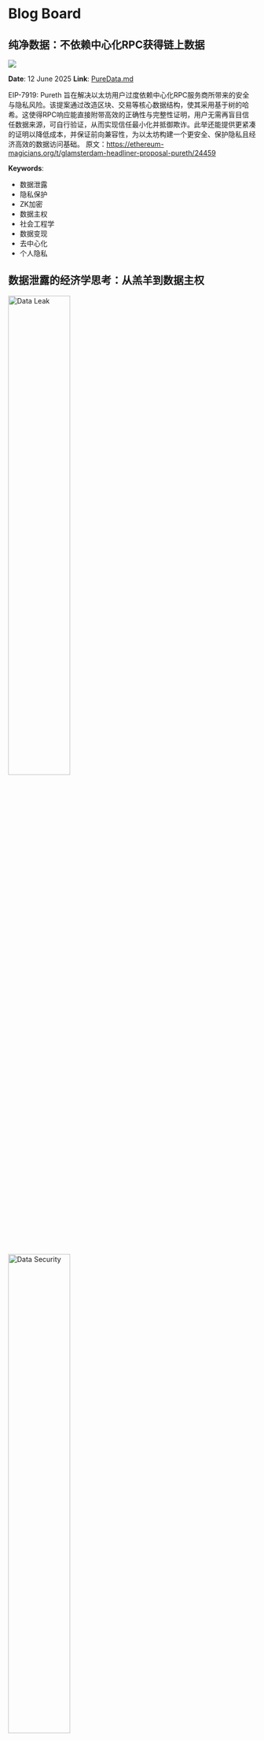 # Blog Board
## 纯净数据：不依赖中心化RPC获得链上数据
![](https://raw.githubusercontent.com/jhfnetboy/MarkDownImg/main/img/202506122224165.png)

**Date**: 12 June 2025
**Link**: [PureData.md](/blog/infra/PureData.md)


EIP-7919: Pureth 旨在解决以太坊用户过度依赖中心化RPC服务商所带来的安全与隐私风险。该提案通过改造区块、交易等核心数据结构，使其采用基于树的哈希。这使得RPC响应能直接附带高效的正确性与完整性证明，用户无需再盲目信任数据来源，可自行验证，从而实现信任最小化并抵御欺诈。此举还能提供更紧凑的证明以降低成本，并保证前向兼容性，为以太坊构建一个更安全、保护隐私且经济高效的数据访问基础。
原文：https://ethereum-magicians.org/t/glamsterdam-headliner-proposal-pureth/24459

**Keywords**:
- 数据泄露
- 隐私保护
- ZK加密
- 数据主权
- 社会工程学
- 数据变现
- 去中心化
- 个人隐私

## 数据泄露的经济学思考：从羔羊到数据主权
<img src="https://raw.githubusercontent.com/jhfnetboy/MarkDownImg/main/img/202506081156230.jpg" alt="Data Leak" width="50%"/>
<img src="https://raw.githubusercontent.com/jhfnetboy/MarkDownImg/main/img/202506081129813.png" alt="Data Security" width="50%"/>

**Date**: 8 June 2025
**Link**: [Data-Leak.md](/blog/economics/Data-Leak.md)

从经济学视角深入分析数据泄露问题。探讨了中心化平台对用户数据的控制与利用，以及当前数据保护机制的缺陷。文章提出了基于ZK和加密算法的个人数据自主管理方案，包括70多个数据字段的分类销售模型，以及基于客观数据和外部反馈的动态评估机制。同时讨论了社会工程学数据库的威胁，并提供了个人数据保护的实践建议。

**Keywords**:
- 数据泄露
- 隐私保护
- ZK加密
- 数据主权
- 社会工程学
- 数据变现
- 去中心化
- 个人隐私

## 以太坊轻客户端详解
我先说个人分析的结论：轻节点严重依赖全节点来提供大部分服务,目前layer2 dapp无法方便使用（核心是去中心，相比于Alchemy RPC），未来依赖rachive节点+全节点改造和提升+layer2专用轻节点+硬件算力提升成本下降+硬件需求下降，可能是一个思路，而轻节点应该再次退化更轻点？

Light clients enable more people to use Ethereum as first-class citizens, verifying data on the blockchain without relying on centralized service providers. Lodestar is actively contributing to light client development for Ethereum.

<img src="https://lodestar.chainsafe.io/window2.png" width="50%"/>

**Date**: 4 June 2025
**Link**: [Ethereum-Light-Client.md](/blog/infra/Ethereum-Light-Client.md)

深入分析以太坊轻客户端的能力、发展情况、安装部署及调用方法。

**Keywords**:
- light client
- light-ethjs
- lodestar
- EIP-4844
- Blob Data
- Pectra
- Optimism
- Layer2
- 数据可用性
- 全节点
- Rollup

---

## SDSS雨计算：去中心化服务系统的技术架构
![SDSS Architecture](https://raw.githubusercontent.com/jhfnetboy/MarkDownImg/main/img/202506031332213.png)
**Date**: 3 June 2025
**Link**: [SDSS-Rain-Computing.md](/blog/infra/SDSS-Rain-Computing.md)

深入探讨SDSS（标准去中心化服务系统）的技术架构和实现细节。作为云计算的替代方案，SDSS/Rain Computing通过去中心化方式提供计算服务，同时避免数据和计算能力的垄断。文章详细介绍了V0.1版本的核心组件，包括节点体系（N0-N3）、服务发现机制、ENS集成以及声誉系统等关键特性，并探讨了去中心化服务的未来发展方向。

**Keywords**:
- 雨计算
- 去中心化服务
- ENS
- TEE
- 边缘计算
- 服务发现
- 声誉系统
- 分布式架构

---

## 平台垄断与协作创新：从美团到去中心化平台的思考
<img src="https://img.meituan.net/smartvenus/a8d3630547a9bc02c113b24f730446e9891533.png" width="50%" alt="Platform Economy vs DAO"/>

**Date**: 2 June 2025
**Link**: [Monopoly&Cooperation.md](/blog/economics/Monopoly&Cooperation.md)

深入探讨平台经济的垄断本质与协作创新的可能性。通过分析美团和阅文集团等案例，揭示了平台经济如何通过技术创新创造价值，但同时也带来价值分配不均的问题。文章提出了基于区块链和DAO的协作平台"好团"概念，探索一种能够平衡效率与公平的新型经济模式。包含详细的技术框架设计、经济模型分析和治理机制建议。

**Keywords**:
- 平台经济
- 去中心化
- DAO
- 区块链治理
- 协作创新
- 价值分配
- 开源协作
- 社会福祉

## OP-TEE TEE OS 架构与操作解析
![TEE Architecture](https://raw.githubusercontent.com/jhfnetboy/MarkDownImg/main/img/202505301409954.png)
https://optee.readthedocs.io/en/latest/general/about.html

<img src="https://raw.githubusercontent.com/jhfnetboy/MarkDownImg/main/img/202505101719766.png" width="50%"/>

**Date**: 30 May 2025
**Link**: [blog-3.md](/blog/blog-3.md)

深入分析OP-TEE可信执行环境操作系统的架构和工作原理，探讨了其在安全世界和普通世界之间的隔离机制，以及TEE作为AAStar安全基石的重要性。包含了系统启动、安全应用执行和通信协议等关键环节的详细解析。

**Keywords**:
- TEE
- OP-TEE
- 安全架构
- Trusted Applications
- Secure World
- 系统安全
- SGX
- 硬件安全

---

## gRPC和libp2p的结合使用研究
![](https://www.grpc.io/img/landing-2.svg)
**Date**: 28 May 2025
**Link**: [blog-1.md](/blog/blog-1.md)

深入探讨gRPC和libp2p在网络协议栈中的位置，以及如何在P2P架构中结合使用这两种技术。分析了从传统分布式系统迁移到P2P模式的技术考量。

**Keywords**:
- gRPC
- libp2p
- Protocol Buffers
- P2P
- 分布式系统
- 网络协议
- Rust
- 系统架构

---

## DePIN和边缘计算的硬件选型
![](https://docs.toradex.com/114705-verdn-imx95-evk.png?_gl=1*164vy2*_gcl_au*MTgwNjY4MDE5My4xNzQ4NTAzNjI0*_ga*MTA3MzE0MjgwNS4xNzQ4NTAzNjI0*_ga_LBHPF2CRC5*czE3NDg1MDM2MjQkbzEkZzEkdDE3NDg1MDUzMTIkajYwJGwwJGgw)
**Date**: 29 May 2025
**Link**: [blog-2.md](/blog/blog-2.md)

SDSS和Rain Computing探索DePIN实现方式的硬件选型分析，重点关注NXP i.MX95等ARM芯片的性能、成本和供应稳定性。

**Keywords**:
- DePIN
- 边缘计算
- ARM芯片
- NXP i.MX95
- 硬件选型
- TEE
- 系统架构
- 物联网

---